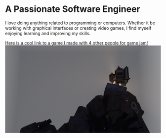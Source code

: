 # A Passionate Software Engineer
I love doing anything related to programming or computers. Whether it be working with graphical interfaces or creating video games, I find myself enjoying learning and improving my skills.

[Here is a cool link to a game I made with 4 other people for game jam!](https://github.com/AdoHTQ/unr-game-jam-2024)
![Rusted Ruin Image](badassknight.png)
